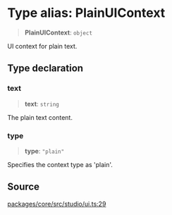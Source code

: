 # Type alias: PlainUIContext

> **PlainUIContext**: `object`

UI context for plain text.

## Type declaration

### text

> **text**: `string`

The plain text content.

### type

> **type**: `"plain"`

Specifies the context type as 'plain'.

## Source

[packages/core/src/studio/ui.ts:29](https://github.com/VictorS67/encre/blob/c09849eb59af073bf23be826a912f2ba4f635f93/packages/core/src/studio/ui.ts#L29)
